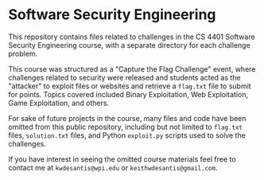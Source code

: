 # Software Security Engineering

This repository contains files related to challenges in the CS 4401 Software Security Engineering course, with a separate directory for each challenge problem.

This course was structured as a "Capture the Flag Challenge" event, where challenges related to security were released and students acted as the "attacker" to exploit files or websites and retrieve a `flag.txt` file to submit for points. Topics covered included Binary Exploitation, Web Exploitation, Game Exploitation, and others.

For sake of future projects in the course, many files and code have been omitted from this public repository, including but not limited to `flag.txt` files, `solution.txt` files, and Python `exploit.py` scripts used to solve the challenges.

If you have interest in seeing the omitted course materials feel free to contact me at `kwdesantis@wpi.edu` or `keithwdesantis@gmail.com`.
